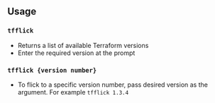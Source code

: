 ## Usage

### `tfflick`
* Returns a list of available Terraform versions
* Enter the required version at the prompt

### `tfflick {version number}`
* To flick to a specific version number, pass desired version as the argument. For example `tfflick 1.3.4`
